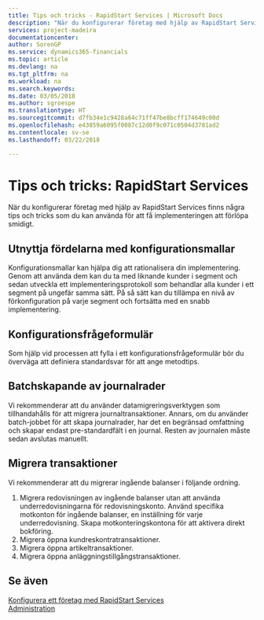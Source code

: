 ```yaml
---
title: Tips och tricks - RapidStart Services | Microsoft Docs
description: "När du konfigurerar företag med hjälp av RapidStart Services finns några tips och tricks som du kan använda för att få implementeringen att förlöpa smidigt."
services: project-madeira
documentationcenter: 
author: SorenGP
ms.service: dynamics365-financials
ms.topic: article
ms.devlang: na
ms.tgt_pltfrm: na
ms.workload: na
ms.search.keywords: 
ms.date: 03/05/2018
ms.author: sgroespe
ms.translationtype: HT
ms.sourcegitcommit: d7fb34e1c9428a64c71ff47be8bcff174649c00d
ms.openlocfilehash: e43859a6095f0087c12d0f9c071c0504d3781ad2
ms.contentlocale: sv-se
ms.lasthandoff: 03/22/2018

---
```

# <a name="tips-and-tricks-rapidstart-services"></a>Tips och tricks: RapidStart Services
När du konfigurerar företag med hjälp av RapidStart Services finns några tips och tricks som du kan använda för att få implementeringen att förlöpa smidigt.  

## <a name="take-advantage-of-configuration-templates"></a>Utnyttja fördelarna med konfigurationsmallar  
Konfigurationsmallar kan hjälpa dig att rationalisera din implementering. Genom att använda dem kan du ta med liknande kunder i segment och sedan utveckla ett implementeringsprotokoll som behandlar alla kunder i ett segment på ungefär samma sätt. På så sätt kan du tillämpa en nivå av förkonfiguration på varje segment och fortsätta med en snabb implementering.  

## <a name="configuration-questionnaires"></a>Konfigurationsfrågeformulär  
Som hjälp vid processen att fylla i ett konfigurationsfrågeformulär bör du överväga att definiera standardsvar för att ange metodtips.  

## <a name="batch-creation-of-journal-lines"></a>Batchskapande av journalrader  
Vi rekommenderar att du använder datamigreringsverktygen som tillhandahålls för att migrera journaltransaktioner. Annars, om du använder batch-jobbet för att skapa journalrader, har det en begränsad omfattning och skapar endast pre-standardfält i en journal. Resten av journalen måste sedan avslutas manuellt.  

## <a name="migrating-transactions"></a>Migrera transaktioner  
Vi rekommenderar att du migrerar ingående balanser i följande ordning.  

1.  Migrera redovisningen av ingående balanser utan att använda underredovisningarna för redovisningskonto. Använd specifika motkonton för ingående balanser, en inställning för varje underredovisning. Skapa motkonteringskontona för att aktivera direkt bokföring.  
2.  Migrera öppna kundreskontratransaktioner.  
3.  Migrera öppna artikeltransaktioner.  
4.  Migrera öppna anläggningstillgångstransaktioner.  

## <a name="see-also"></a>Se även  
[Konfigurera ett företag med RapidStart Services](admin-set-up-a-company-with-rapidstart.md)  
[Administration](admin-setup-and-administration.md)

